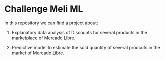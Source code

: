# Challenge Meli ML

In this repository we can find a project about:

1. Explanatory data analysis of Discounts for several products in the marketplace of Mercado Libre.

2. Predictive model to estimate the sold quantity of several prodcuts in the market of Mercado Libre.

